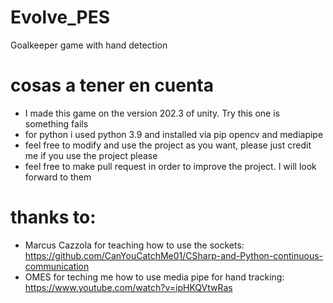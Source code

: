 # Evolve_PES
Goalkeeper game with hand detection

# cosas a tener en cuenta
- I made this game on the version 202.3 of unity. Try this one is something fails
- for python i used python 3.9 and installed via pip opencv and mediapipe
- feel free to modify and use the project as you want, please just credit me if you use the project please
- feel free to make pull request in order to improve the project. I will look forward to them

# thanks to:
- Marcus Cazzola for teaching how to use the sockets: https://github.com/CanYouCatchMe01/CSharp-and-Python-continuous-communication
- OMES for teching me how to use media pipe for hand tracking: https://www.youtube.com/watch?v=ipHKQVtwRas

